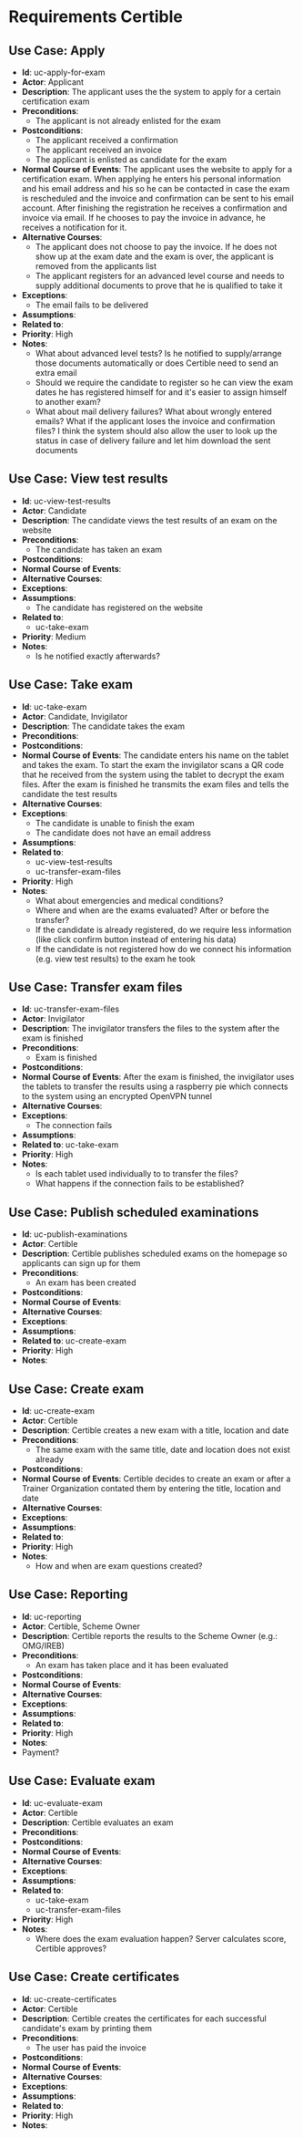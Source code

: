 # Requirements Certible

## Use Case: Apply
* **Id**: uc-apply-for-exam
* **Actor**: Applicant
* **Description**: The applicant uses the the system to apply for a certain certification exam
* **Preconditions**: 
    * The applicant is not already enlisted for the exam
* **Postconditions**: 
    * The applicant received a confirmation
    * The applicant received an invoice
    * The applicant is enlisted as candidate for the exam
* **Normal Course of Events**: The applicant uses the website to apply for a certification exam. When applying he enters his personal information and his email address and his so he can be contacted in case the exam is rescheduled and the invoice and confirmation can be sent to his email account. After finishing the registration he receives a confirmation and invoice via email. If he chooses to pay the invoice in advance, he receives a notification for it.
* **Alternative Courses**: 
    * The applicant does not choose to pay the invoice. If he does not show up at the exam date and the exam is over, the applicant is removed from the applicants list
    * The applicant registers for an advanced level course and needs to supply additional documents to prove that he is qualified to take it
* **Exceptions**:
    * The email fails to be delivered
* **Assumptions**:
* **Related to**:
* **Priority**: High
* **Notes**: 
    * What about advanced level tests? Is he notified to supply/arrange those documents automatically or does Certible need to send an extra email
    * Should we require the candidate to register so he can view the exam dates he has registered himself for and it's easier to assign himself to another exam?
    * What about mail delivery failures?  What about wrongly entered emails? What if the applicant loses the invoice and confirmation files? I think the system should also allow the user to look up the status in case of delivery failure and let him download the sent documents


## Use Case: View test results
* **Id**: uc-view-test-results
* **Actor**: Candidate
* **Description**: The candidate views the test results of an exam on the website
* **Preconditions**:
    * The candidate has taken an exam
* **Postconditions**: 
* **Normal Course of Events**: 
* **Alternative Courses**:
* **Exceptions**:
* **Assumptions**: 
    * The candidate has registered on the website
* **Related to**:
    * uc-take-exam
* **Priority**: Medium
* **Notes**: 
     * Is he notified exactly afterwards?

## Use Case: Take exam
* **Id**: uc-take-exam
* **Actor**: Candidate, Invigilator
* **Description**: The candidate takes the exam
* **Preconditions**:
* **Postconditions**: 
* **Normal Course of Events**: The candidate enters his name on the tablet and takes the exam. To start the exam the invigilator scans a QR code that he received from the system using the tablet to decrypt the exam files. After the exam is finished he transmits the exam files and tells the candidate the test results
* **Alternative Courses**:
* **Exceptions**:
    * The candidate is unable to finish the exam
    * The candidate does not have an email address
* **Assumptions**:
* **Related to**:
    * uc-view-test-results
    * uc-transfer-exam-files
* **Priority**: High
* **Notes**: 
    * What about emergencies and medical conditions?
    * Where and when are the exams evaluated? After or before the transfer?
    * If the candidate is already registered, do we require less information (like click confirm button instead of entering his data)
    * If the candidate is not registered how do we connect his information (e.g. view test results) to the exam he took

## Use Case: Transfer exam files
* **Id**: uc-transfer-exam-files
* **Actor**: Invigilator
* **Description**: The invigilator transfers the files to the system after the exam is finished
* **Preconditions**:
    * Exam is finished
* **Postconditions**: 
* **Normal Course of Events**:  After the exam is finished, the invigilator uses the tablets to transfer the results using a raspberry pie which connects to the system using an encrypted OpenVPN tunnel
* **Alternative Courses**:
* **Exceptions**:
    * The connection fails
* **Assumptions**:
* **Related to**: uc-take-exam
* **Priority**: High
* **Notes**: 
    * Is each tablet used individually to to transfer the files?
    * What happens if the connection fails to be established?

## Use Case: Publish scheduled examinations
* **Id**: uc-publish-examinations
* **Actor**: Certible
* **Description**: Certible publishes scheduled exams on the homepage so applicants can sign up for them
* **Preconditions**:
    * An exam has been created
* **Postconditions**: 
* **Normal Course of Events**:
* **Alternative Courses**:
* **Exceptions**:
* **Assumptions**:
* **Related to**: uc-create-exam
* **Priority**: High
* **Notes**: 

## Use Case: Create exam
* **Id**: uc-create-exam
* **Actor**: Certible
* **Description**: Certible creates a new exam with a title, location and date
* **Preconditions**:
    * The same exam with the same title, date and location does not exist already
* **Postconditions**: 
* **Normal Course of Events**: Certible decides to create an exam or after a Trainer Organization contated them by entering the title, location and date
* **Alternative Courses**:
* **Exceptions**:
* **Assumptions**:
* **Related to**:
* **Priority**: High
* **Notes**: 
    * How and when are exam questions created?

## Use Case: Reporting
* **Id**: uc-reporting
* **Actor**: Certible, Scheme Owner
* **Description**:  Certible reports the results to the Scheme Owner (e.g.: OMG/IREB)
* **Preconditions**:
    * An exam has taken place and it has been evaluated
* **Postconditions**: 
* **Normal Course of Events**:
* **Alternative Courses**:
* **Exceptions**:
* **Assumptions**:
* **Related to**:
* **Priority**: High
* **Notes**: 
 * Payment?

## Use Case: Evaluate exam
* **Id**: uc-evaluate-exam
* **Actor**: Certible
* **Description**: Certible evaluates an exam
* **Preconditions**:
* **Postconditions**: 
* **Normal Course of Events**: 
* **Alternative Courses**:
* **Exceptions**:
* **Assumptions**:
* **Related to**:
    * uc-take-exam
    * uc-transfer-exam-files
* **Priority**: High
* **Notes**: 
    * Where does the exam evaluation happen? Server calculates score, Certible approves?

## Use Case: Create certificates
* **Id**: uc-create-certificates
* **Actor**: Certible
* **Description**: Certible creates the certificates for each successful candidate's exam by printing them
* **Preconditions**:
    * The user has paid the invoice
* **Postconditions**: 
* **Normal Course of Events**:
* **Alternative Courses**:
* **Exceptions**:
* **Assumptions**:
* **Related to**:
* **Priority**: High
* **Notes**: 